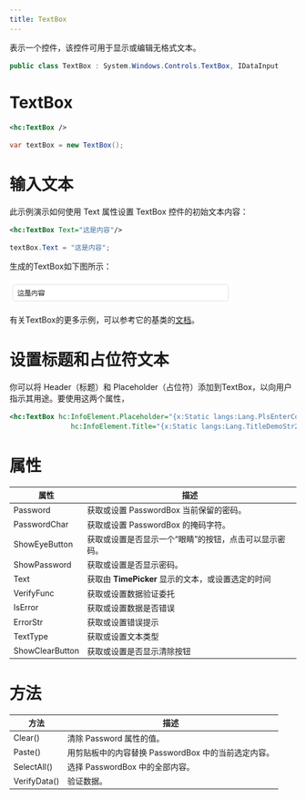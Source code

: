 ```yaml
---
title: TextBox
---
```


表示一个控件，该控件可用于显示或编辑无格式文本。

``` CS
public class TextBox : System.Windows.Controls.TextBox, IDataInput
```

# TextBox

``` XML
<hc:TextBox />
```

``` CS
var textBox = new TextBox();
```




# 输入文本

此示例演示如何使用 Text 属性设置 TextBox 控件的初始文本内容：

``` XML
<hc:TextBox Text="这是内容"/>
```

``` CS
textBox.Text = "这是内容";
```

生成的TextBox如下图所示：

![TextBox](https://raw.githubusercontent.com/HandyOrg/HandyOrgResource/master/HandyControl/Doc/extend_controls/TextBox_1.png)


有关TextBox的更多示例，可以参考它的基类的[文档](https://docs.microsoft.com/zh-cn/dotnet/api/system.windows.controls.textbox?view=netframework-4.8)。


# 设置标题和占位符文本

你可以将 Header（标题）和 Placeholder（占位符）添加到TextBox，以向用户指示其用途。要使用这两个属性，

``` XML
<hc:TextBox hc:InfoElement.Placeholder="{x:Static langs:Lang.PlsEnterContent}"
               hc:InfoElement.Title="{x:Static langs:Lang.TitleDemoStr2}"
```




# 属性

| 属性             |   描述             |
| ---------------- | ------------------ |
| Password      | 获取或设置 PasswordBox 当前保留的密码。 |
| PasswordChar      | 获取或设置 PasswordBox 的掩码字符。 |
| ShowEyeButton      | 获取或设置是否显示一个“眼睛”的按钮，点击可以显示密码。 |
| ShowPassword      | 获取或设置是否显示密码。 |
| Text      |  	获取由 **TimePicker** 显示的文本，或设置选定的时间 |
| VerifyFunc        | 获取或设置数据验证委托           |
| IsError           | 获取或设置数据是否错误           |
| ErrorStr    | 获取或设置错误提示           |
| TextType | 获取或设置文本类型       |
| ShowClearButton | 获取或设置是否显示清除按钮       |

# 方法

| 方法             |  描述              |
| ---------------- | ------------------ |
| Clear()    | 清除 Password 属性的值。 |
| Paste()      | 用剪贴板中的内容替换 PasswordBox 中的当前选定内容。 |
| SelectAll()     | 选择 PasswordBox 中的全部内容。 |
| VerifyData()      | 验证数据。 |

